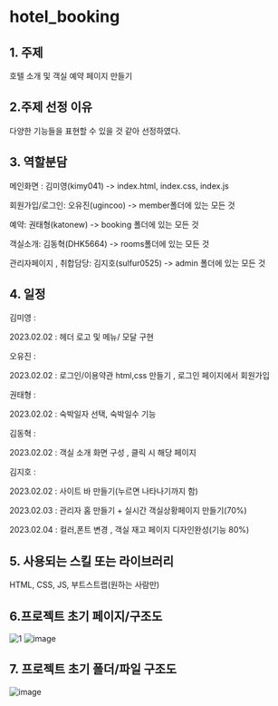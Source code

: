 # hotel_booking

## 1. 주제

호텔 소개 및 객실 예약 페이지 만들기

## 2.주제 선정 이유

다양한 기능들을 표현할 수 있을 것 같아 선정하였다. 

## 3. 역할분담

메인화면 : 김미영(kimy041) -> index.html, index.css, index.js

회원가입/로그인: 오유진(ugincoo) -> member폴더에 있는 모든 것

예약: 권태형(katonew) -> booking 폴더에 있는 모든 것 

객실소개: 김동혁(DHK5664) -> rooms폴더에 있는 모든 것

관리자페이지 , 취합담당: 김지호(sulfur0525) -> admin 폴더에 있는 모든 것

## 4. 일정

김미영 : 

2023.02.02 : 헤더 로고 및 메뉴/ 모달 구현


오유진 : 

2023.02.02 : 로그인/이용약관 html,css 만들기 , 로그인 페이지에서 회원가입


권태형 :

2023.02.02 : 숙박일자 선택, 숙박일수 기능


김동혁 : 

2023.02.02 : 객실 소개 화면 구성 , 클릭 시 해당 페이지 


김지호 : 

2023.02.02 : 사이트 바 만들기(누르면 나타나기까지 함)

2023.02.03 : 관리자 홈 만들기 + 실시간 객실상황페이지 만들기(70%)

2023.02.04 : 컬러,폰트 변경 , 객실 재고 페이지 디자인완성(기능 80%)
    
## 5. 사용되는 스킬 또는 라이브러리

HTML, CSS, JS, 부트스트랩(원하는 사람만)

## 6.프로젝트 초기 페이지/구조도
![1](https://user-images.githubusercontent.com/67307023/216479089-ab9b1580-c461-40f4-ac9c-286a3ee2a64f.png)
![image](https://user-images.githubusercontent.com/121651359/216262608-52dba618-f8fb-46a1-9c44-a326f9d3fbac.png)

## 7. 프로젝트 초기 폴더/파일 구조도
![image](https://user-images.githubusercontent.com/121651359/216258097-ce95a519-bbcb-4002-98be-cb85025b14e9.png)

